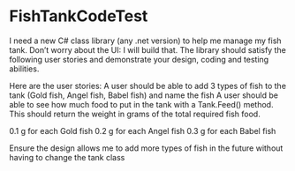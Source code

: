 # FishTankCodeTest

I need a new C# class library (any .net version) to help me manage my fish tank. Don’t worry about the UI: I will build that. The library should satisfy the following user stories and demonstrate your design, coding and testing abilities.

Here are the user stories:
                A user should be able to add 3 types of fish to the tank (Gold fish, Angel fish, Babel fish) and name the fish
                A user should be able to see how much food to put in the tank with a Tank.Feed()  method.
		This should return the weight in grams of the total required fish food.

0.1   g for each Gold  fish
0.2   g for each Angel fish
0.3   g for each Babel fish

Ensure the design allows me to add more types of fish in the future without having to change the tank class
